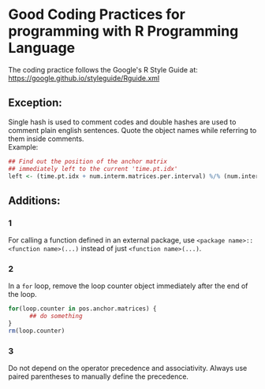 # Good Coding Practices for programming with R Programming Language

The coding practice follows the Google's R Style Guide at: https://google.github.io/styleguide/Rguide.xml

## Exception: 
Single hash is used to comment codes and double hashes are used to comment plain english sentences. Quote the object names while referring to them inside comments.  
Example:
```r
## Find out the position of the anchor matrix
## immediately left to the current 'time.pt.idx'
left <- (time.pt.idx + num.interm.matrices.per.interval) %/% (num.interm.matrices.per.interval + 1)
```


## Additions:
### 1
For calling a function defined in an external package, use `<package name>::<function name>(...)` instead of just `<function name>(...)`.

### 2
In a `for` loop, remove the loop counter object immediately after the end of the loop.
```r
for(loop.counter in pos.anchor.matrices) {
      ## do something
}
rm(loop.counter)
```
### 3
Do not depend on the operator precedence and associativity. Always use paired parentheses to manually define the precedence. 
